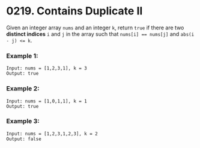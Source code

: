 # 0219. Contains Duplicate II
Given an integer array `nums` and an integer `k`, return `true` if there are two **distinct indices** `i` and `j` in the array such that `nums[i] == nums[j]` and `abs(i - j) <= k`.

### Example 1:
```
Input: nums = [1,2,3,1], k = 3
Output: true
```

### Example 2:
```
Input: nums = [1,0,1,1], k = 1
Output: true
```

### Example 3:
```
Input: nums = [1,2,3,1,2,3], k = 2
Output: false
```